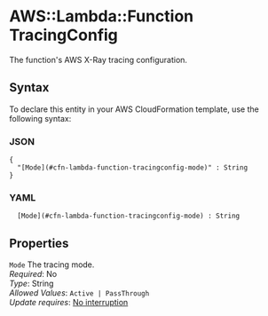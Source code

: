 # AWS::Lambda::Function TracingConfig<a name="aws-properties-lambda-function-tracingconfig"></a>

The function's AWS X\-Ray tracing configuration\.

## Syntax<a name="aws-properties-lambda-function-tracingconfig-syntax"></a>

To declare this entity in your AWS CloudFormation template, use the following syntax:

### JSON<a name="aws-properties-lambda-function-tracingconfig-syntax.json"></a>

```
{
  "[Mode](#cfn-lambda-function-tracingconfig-mode)" : String
}
```

### YAML<a name="aws-properties-lambda-function-tracingconfig-syntax.yaml"></a>

```
﻿  [Mode](#cfn-lambda-function-tracingconfig-mode) : String
```

## Properties<a name="aws-properties-lambda-function-tracingconfig-properties"></a>

`Mode`  <a name="cfn-lambda-function-tracingconfig-mode"></a>
The tracing mode\.  
*Required*: No  
*Type*: String  
*Allowed Values*: `Active | PassThrough`  
*Update requires*: [No interruption](https://docs.aws.amazon.com/AWSCloudFormation/latest/UserGuide/using-cfn-updating-stacks-update-behaviors.html#update-no-interrupt)